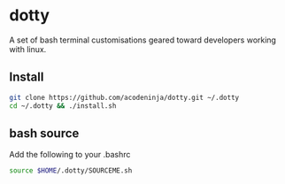 # dotty

A set of bash terminal customisations geared toward developers working with linux.

## Install

```bash
git clone https://github.com/acodeninja/dotty.git ~/.dotty
cd ~/.dotty && ./install.sh
```

## bash source

Add the following to your .bashrc

```bash
source $HOME/.dotty/SOURCEME.sh
```
